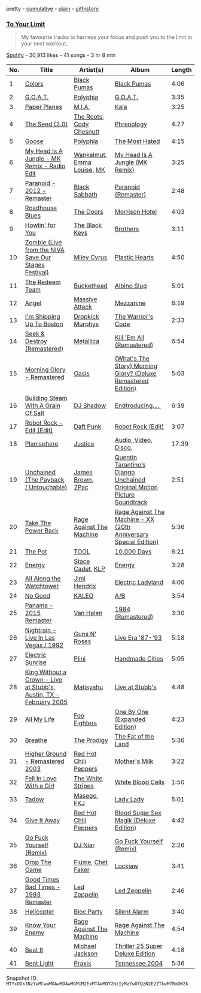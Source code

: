 pretty - [cumulative](/playlists/cumulative/37i9dQZF1DWUdtoEryrppL.md) - [plain](/playlists/plain/37i9dQZF1DWUdtoEryrppL) - [githistory](https://github.githistory.xyz/mackorone/spotify-playlist-archive/blob/main/playlists/plain/37i9dQZF1DWUdtoEryrppL)

### [To Your Limit](https://open.spotify.com/playlist/37i9dQZF1DWUdtoEryrppL)

> My favourite tracks to harness your focus and push you to the limit in your next workout.

[Spotify](https://open.spotify.com/user/spotify) - 20,913 likes - 41 songs - 3 hr 8 min

| No. | Title | Artist(s) | Album | Length |
|---|---|---|---|---|
| 1 | [Colors](https://open.spotify.com/track/6d4FWjx72iuRWzn1HwywLK) | [Black Pumas](https://open.spotify.com/artist/6eU0jV2eEZ8XTM7EmlguK6) | [Black Pumas](https://open.spotify.com/album/4KJGypBUe7ANibtri1msUe) | 4:06 |
| 2 | [G.O.A.T.](https://open.spotify.com/track/2aVAlLn2uez3xpcXxdiVek) | [Polyphia](https://open.spotify.com/artist/4vGrte8FDu062Ntj0RsPiZ) | [G.O.A.T.](https://open.spotify.com/album/6h5Mi2sGgCuPrLnMNnJC7A) | 3:35 |
| 3 | [Paper Planes](https://open.spotify.com/track/1ixbwbeBi5ufN4noUKmW5a) | [M.I.A.](https://open.spotify.com/artist/0QJIPDAEDILuo8AIq3pMuU) | [Kala](https://open.spotify.com/album/2xoj2gYed3IYmGWn3owSfu) | 3:25 |
| 4 | [The Seed \(2.0\)](https://open.spotify.com/track/6HxweNytuEQdmGeVtZPZz3) | [The Roots](https://open.spotify.com/artist/78xUyw6FkVZrRAtziFdtdu), [Cody Chesnutt](https://open.spotify.com/artist/3sO8muEXafy2NGwUZByrTr) | [Phrenology](https://open.spotify.com/album/01FOonRYntwISzaCSa7S7p) | 4:27 |
| 5 | [Goose](https://open.spotify.com/track/2v7iJcMoQcN40fK9XEb42q) | [Polyphia](https://open.spotify.com/artist/4vGrte8FDu062Ntj0RsPiZ) | [The Most Hated](https://open.spotify.com/album/0zFqkobYDLzAAHbK2lgc68) | 4:15 |
| 6 | [My Head Is A Jungle \- MK Remix \- Radio Edit](https://open.spotify.com/track/1yAAmuuGbPc6U6nsZHWliT) | [Wankelmut](https://open.spotify.com/artist/01e2lCvLZ4fLUIRy68nptH), [Emma Louise](https://open.spotify.com/artist/1A96iePIMNFBjLrjXEl718), [MK](https://open.spotify.com/artist/1yqxFtPHKcGcv6SXZNdyT9) | [My Head Is A Jungle \(MK Remix\)](https://open.spotify.com/album/45pS3qDQyuCSRQpQHht9pf) | 3:25 |
| 7 | [Paranoid \- 2012 \- Remaster](https://open.spotify.com/track/1Y373MqadDRtclJNdnUXVc) | [Black Sabbath](https://open.spotify.com/artist/5M52tdBnJaKSvOpJGz8mfZ) | [Paranoid \(Remaster\)](https://open.spotify.com/album/6r7LZXAVueS5DqdrvXJJK7) | 2:48 |
| 8 | [Roadhouse Blues](https://open.spotify.com/track/1Q5kgpp4pmyGqPwNBzkSrw) | [The Doors](https://open.spotify.com/artist/22WZ7M8sxp5THdruNY3gXt) | [Morrison Hotel](https://open.spotify.com/album/6AFLOkpJjFF652jevcSOZX) | 4:03 |
| 9 | [Howlin' for You](https://open.spotify.com/track/0grFc6klR3hxoHLcgCYsF4) | [The Black Keys](https://open.spotify.com/artist/7mnBLXK823vNxN3UWB7Gfz) | [Brothers](https://open.spotify.com/album/7qE6RXYyz5kj5Tll7mJU0v) | 3:11 |
| 10 | [Zombie \(Live from the NIVA Save Our Stages Festival\)](https://open.spotify.com/track/0olaaJrCBTMJJvqPdvNpsx) | [Miley Cyrus](https://open.spotify.com/artist/5YGY8feqx7naU7z4HrwZM6) | [Plastic Hearts](https://open.spotify.com/album/5BRhg6NSEZOj0BR6Iz56fR) | 4:50 |
| 11 | [The Redeem Team](https://open.spotify.com/track/6mCoKKvZeZGqmI8Q7gK0Ym) | [Buckethead](https://open.spotify.com/artist/0fDF0jjmdouCIeWhNnblwV) | [Albino Slug](https://open.spotify.com/album/5ZdCQFLJyTpXM1tcykCFdb) | 5:01 |
| 12 | [Angel](https://open.spotify.com/track/7uv632EkfwYhXoqf8rhYrg) | [Massive Attack](https://open.spotify.com/artist/6FXMGgJwohJLUSr5nVlf9X) | [Mezzanine](https://open.spotify.com/album/49MNmJhZQewjt06rpwp6QR) | 6:19 |
| 13 | [I'm Shipping Up To Boston](https://open.spotify.com/track/7rSERmjAT38lC5QhJ8hnQc) | [Dropkick Murphys](https://open.spotify.com/artist/7w9jdhcgHNdiPeNPUoFSlx) | [The Warrior's Code](https://open.spotify.com/album/2sZGDqHfU884z3iFris122) | 2:33 |
| 14 | [Seek & Destroy \(Remastered\)](https://open.spotify.com/track/5DrNFzZZZVfXaEZCaceKnp) | [Metallica](https://open.spotify.com/artist/2ye2Wgw4gimLv2eAKyk1NB) | [Kill 'Em All \(Remastered\)](https://open.spotify.com/album/0vNBQof86Lv5gLuf26ML7o) | 6:54 |
| 15 | [Morning Glory \- Remastered](https://open.spotify.com/track/1H0K1GVwLteCZrPquy7qkM) | [Oasis](https://open.spotify.com/artist/2DaxqgrOhkeH0fpeiQq2f4) | [\(What's The Story\) Morning Glory? \(Deluxe Remastered Edition\)](https://open.spotify.com/album/6tOe4eAF8xNhEkl9WyvsE4) | 5:03 |
| 16 | [Building Steam With A Grain Of Salt](https://open.spotify.com/track/4cucslsiEgezV2o900Ykg3) | [DJ Shadow](https://open.spotify.com/artist/5CE2IfdYZEQGIDsfiRm8SI) | [Endtroducing.....](https://open.spotify.com/album/4wvqGLk1HThPA0b5lzRK2l) | 6:39 |
| 17 | [Robot Rock \- Edit \[Edit\]](https://open.spotify.com/track/2gvSbIHvBKebtleZClEC9L) | [Daft Punk](https://open.spotify.com/artist/4tZwfgrHOc3mvqYlEYSvVi) | [Robot Rock \(Edit\)](https://open.spotify.com/album/6nwye4zd7OY5FmMKZRMiDl) | 3:07 |
| 18 | [Planisphere](https://open.spotify.com/track/18IARgL5t0TkfCvARd8Ndn) | [Justice](https://open.spotify.com/artist/1gR0gsQYfi6joyO1dlp76N) | [Audio, Video, Disco.](https://open.spotify.com/album/0dLnnm4PjeyqM4CoHqo6DI) | 17:39 |
| 19 | [Unchained \(The Payback / Untouchable\)](https://open.spotify.com/track/47Zqlw3jmibtVPy8usPjBj) | [James Brown](https://open.spotify.com/artist/7GaxyUddsPok8BuhxN6OUW), [2Pac](https://open.spotify.com/artist/1ZwdS5xdxEREPySFridCfh) | [Quentin Tarantino’s Django Unchained Original Motion Picture Soundtrack](https://open.spotify.com/album/0m7dZQ6nLNjDI78hBmpG1L) | 2:51 |
| 20 | [Take The Power Back](https://open.spotify.com/track/25CbtOzU8Pn17SAaXFjIR3) | [Rage Against The Machine](https://open.spotify.com/artist/2d0hyoQ5ynDBnkvAbJKORj) | [Rage Against The Machine \- XX \(20th Anniversary Special Edition\)](https://open.spotify.com/album/4Io5vWtmV1rFj4yirKb4y4) | 5:36 |
| 21 | [The Pot](https://open.spotify.com/track/1lATXTBJDHwawvT1UfxWu3) | [TOOL](https://open.spotify.com/artist/2yEwvVSSSUkcLeSTNyHKh8) | [10,000 Days](https://open.spotify.com/album/1fvWYcbjuycyHpzNPH1Vfk) | 6:21 |
| 22 | [Energy](https://open.spotify.com/track/7gOdmNazfs5qdtsgWOB1Z4) | [Stace Cadet](https://open.spotify.com/artist/4C825UjHAWCMvdZwbtpwDT), [KLP](https://open.spotify.com/artist/3cWOwptrfEuGMJ2cM7ipc3) | [Energy](https://open.spotify.com/album/4jnCb5V9ru3GAHtNr7rfkS) | 3:28 |
| 23 | [All Along the Watchtower](https://open.spotify.com/track/2aoo2jlRnM3A0NyLQqMN2f) | [Jimi Hendrix](https://open.spotify.com/artist/776Uo845nYHJpNaStv1Ds4) | [Electric Ladyland](https://open.spotify.com/album/5z090LQztiqh13wYspQvKQ) | 4:00 |
| 24 | [No Good](https://open.spotify.com/track/0Tr5G2mE56eLUGvCaXRM8I) | [KALEO](https://open.spotify.com/artist/7jdFEYD2LTYjfwxOdlVjmc) | [A/B](https://open.spotify.com/album/4he4SQup02hEIQdwhZlZlk) | 3:54 |
| 25 | [Panama \- 2015 Remaster](https://open.spotify.com/track/05RgAMGypEvqhNs5hPCbMS) | [Van Halen](https://open.spotify.com/artist/2cnMpRsOVqtPMfq7YiFE6K) | [1984 \(Remastered\)](https://open.spotify.com/album/3REUXdj5OPKhuDTrTtCBU0) | 3:30 |
| 26 | [Nightrain \- Live In Las Vegas / 1992](https://open.spotify.com/track/47RpfR3kbNntqk4Tslu2GT) | [Guns N' Roses](https://open.spotify.com/artist/3qm84nBOXUEQ2vnTfUTTFC) | [Live Era '87\-'93](https://open.spotify.com/album/3ZwjaVcnVo2TwhK8N8WWVs) | 5:18 |
| 27 | [Electric Sunrise](https://open.spotify.com/track/4ZskYxIkEE0PhYCLHsxcF6) | [Plini](https://open.spotify.com/artist/3Gs10XJ4S4OEFrMRqZJcic) | [Handmade Cities](https://open.spotify.com/album/4cJ8qhE71x97swkaMQhGcr) | 5:05 |
| 28 | [King Without a Crown \- Live at Stubb's, Austin, TX \- February 2005](https://open.spotify.com/track/6yalDzJGNoUQ2qSDlAdqU8) | [Matisyahu](https://open.spotify.com/artist/5eyMzR1hYiEZtN2c9ly2kw) | [Live at Stubb's](https://open.spotify.com/album/6kfMhZYXTwm9HGMJuLl7HO) | 4:48 |
| 29 | [All My Life](https://open.spotify.com/track/6tsojOQ5wHaIjKqIryLZK6) | [Foo Fighters](https://open.spotify.com/artist/7jy3rLJdDQY21OgRLCZ9sD) | [One By One \(Expanded Edition\)](https://open.spotify.com/album/1zQ6F8gMagKcPL4SoA80cx) | 4:23 |
| 30 | [Breathe](https://open.spotify.com/track/4ZtqsOdBbS6GoedzzRGSo9) | [The Prodigy](https://open.spotify.com/artist/4k1ELeJKT1ISyDv8JivPpB) | [The Fat of the Land](https://open.spotify.com/album/2qivROlvQ8BcUKTaCA7dL2) | 5:36 |
| 31 | [Higher Ground \- Remastered 2003](https://open.spotify.com/track/5arVt2Wg0zbiWwAOZef2Nl) | [Red Hot Chili Peppers](https://open.spotify.com/artist/0L8ExT028jH3ddEcZwqJJ5) | [Mother's Milk](https://open.spotify.com/album/1oOkcBu5bgkUzZTvKD1m8z) | 3:22 |
| 32 | [Fell In Love With a Girl](https://open.spotify.com/track/21Qsj3cMVCx2xF2EVVNbEu) | [The White Stripes](https://open.spotify.com/artist/4F84IBURUo98rz4r61KF70) | [White Blood Cells](https://open.spotify.com/album/6Xvc1TfpVEhDeHhmTQEtp0) | 1:50 |
| 33 | [Tadow](https://open.spotify.com/track/51rPRW8NjxZoWPPjnRGzHw) | [Masego](https://open.spotify.com/artist/3ycxRkcZ67ALN3GQJ57Vig), [FKJ](https://open.spotify.com/artist/2FwDTncULUnmANIh7qKa5z) | [Lady Lady](https://open.spotify.com/album/2wqG59dVVQlJaxoO7N0LJt) | 5:01 |
| 34 | [Give It Away](https://open.spotify.com/track/0uppYCG86ajpV2hSR3dJJ0) | [Red Hot Chili Peppers](https://open.spotify.com/artist/0L8ExT028jH3ddEcZwqJJ5) | [Blood Sugar Sex Magik \(Deluxe Edition\)](https://open.spotify.com/album/30Perjew8HyGkdSmqguYyg) | 4:42 |
| 35 | [Go Fuck Yourself \(Remix\)](https://open.spotify.com/track/1YBj77cTrq9MIgXQ5yyJms) | [DJ Niar](https://open.spotify.com/artist/2rtPyiVUJL2wvJXTJL4nWx) | [Go Fuck Yourself \(Remix\)](https://open.spotify.com/album/7GuaTwNkMECD8065eK3nOz) | 2:26 |
| 36 | [Drop The Game](https://open.spotify.com/track/06WnUZymWyJamDivTWqJZA) | [Flume](https://open.spotify.com/artist/6nxWCVXbOlEVRexSbLsTer), [Chet Faker](https://open.spotify.com/artist/6UcJxoeHWWWyT5HZP064om) | [Lockjaw](https://open.spotify.com/album/4wngUMjPQwiOngxqKPuh5p) | 3:41 |
| 37 | [Good Times Bad Times \- 1993 Remaster](https://open.spotify.com/track/0QwZfbw26QeUoIy82Z2jYp) | [Led Zeppelin](https://open.spotify.com/artist/36QJpDe2go2KgaRleHCDTp) | [Led Zeppelin](https://open.spotify.com/album/3ycjBixZf7S3WpC5WZhhUK) | 2:46 |
| 38 | [Helicopter](https://open.spotify.com/track/7vjzFWG4neQ9YYMN9yZ9hr) | [Bloc Party](https://open.spotify.com/artist/3MM8mtgFzaEJsqbjZBSsHJ) | [Silent Alarm](https://open.spotify.com/album/0urhQCsjpczjC8zbTMtd8t) | 3:40 |
| 39 | [Know Your Enemy](https://open.spotify.com/track/1IDAJagxB9AQjjYXaiDK1j) | [Rage Against The Machine](https://open.spotify.com/artist/2d0hyoQ5ynDBnkvAbJKORj) | [Rage Against The Machine](https://open.spotify.com/album/4LaRYkT4oy47wEuQgkLBul) | 4:54 |
| 40 | [Beat It](https://open.spotify.com/track/1OOtq8tRnDM8kG2gqUPjAj) | [Michael Jackson](https://open.spotify.com/artist/3fMbdgg4jU18AjLCKBhRSm) | [Thriller 25 Super Deluxe Edition](https://open.spotify.com/album/1C2h7mLntPSeVYciMRTF4a) | 4:18 |
| 41 | [Bent Light](https://open.spotify.com/track/4cZRwZrq64bA6Kefaup5v3) | [Praxis](https://open.spotify.com/artist/7HUToZAiTbs402RFlGb6nF) | [Tennessee 2004](https://open.spotify.com/album/4Gra5ONFja6kNJqvOArntO) | 5:36 |

Snapshot ID: `MTYxODk3NzYwMCwwMDAwMDAwMGM1M2ExMTAwMDY2NzIyMzYwOTQzN2E2ZTkwMTRmOWZk`
